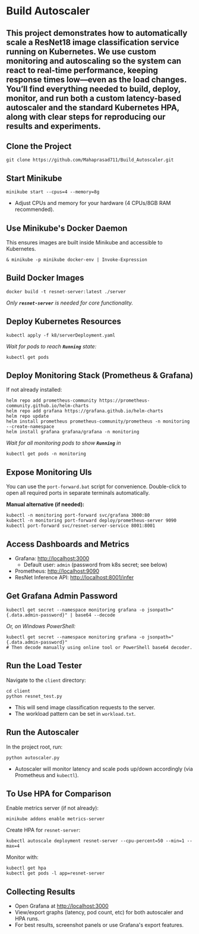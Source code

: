 # Build Autoscaler

## This project demonstrates how to automatically scale a ResNet18 image classification service running on Kubernetes. We use custom monitoring and autoscaling so the system can react to real-time performance, keeping response times low—even as the load changes. You’ll find everything needed to build, deploy, monitor, and run both a custom latency-based autoscaler and the standard Kubernetes HPA, along with clear steps for reproducing our results and experiments.
## Clone the Project

```
git clone https://github.com/Mahaprasad711/Build_Autoscaler.git
```

## Start Minikube

```
minikube start --cpus=4 --memory=8g
```

- Adjust CPUs and memory for your hardware (4 CPUs/8GB RAM recommended).

## Use Minikube's Docker Daemon

This ensures images are built inside Minikube and accessible to Kubernetes.

```
& minikube -p minikube docker-env | Invoke-Expression
```

## Build Docker Images

```
docker build -t resnet-server:latest ./server
```

*Only **`resnet-server`** is needed for core functionality.*

## Deploy Kubernetes Resources

```
kubectl apply -f k8/serverDeployment.yaml
```

*Wait for pods to reach **`Running`** state:*

```
kubectl get pods
```

## Deploy Monitoring Stack (Prometheus & Grafana)

If not already installed:

```
helm repo add prometheus-community https://prometheus-community.github.io/helm-charts
helm repo add grafana https://grafana.github.io/helm-charts
helm repo update
helm install prometheus prometheus-community/prometheus -n monitoring --create-namespace
helm install grafana grafana/grafana -n monitoring
```

*Wait for all monitoring pods to show **`Running`** in*

```
kubectl get pods -n monitoring
```

## Expose Monitoring UIs

You can use the `port-forward.bat` script for convenience. Double-click to open all required ports in separate terminals automatically.

**Manual alternative (if needed):**

```
kubectl -n monitoring port-forward svc/grafana 3000:80
kubectl -n monitoring port-forward deploy/prometheus-server 9090
kubectl port-forward svc/resnet-server-service 8001:8001
```

## Access Dashboards and Metrics

- Grafana: [http://localhost:3000](http://localhost:3000)
  - Default user: `admin` (password from k8s secret; see below)
- Prometheus: [http://localhost:9090](http://localhost:9090)
- ResNet Inference API: [http://localhost:8001/infer](http://localhost:8001/infer)

## Get Grafana Admin Password

```
kubectl get secret --namespace monitoring grafana -o jsonpath="{.data.admin-password}" | base64 --decode
```

*Or, on Windows PowerShell:*

```
kubectl get secret --namespace monitoring grafana -o jsonpath="{.data.admin-password}"
# Then decode manually using online tool or PowerShell base64 decoder.
```

## Run the Load Tester

Navigate to the `client` directory:

```
cd client
python resnet_test.py
```

- This will send image classification requests to the server.
- The workload pattern can be set in `workload.txt`.

## Run the Autoscaler

In the project root, run:

```
python autoscaler.py
```

- Autoscaler will monitor latency and scale pods up/down accordingly (via Prometheus and `kubectl`).

## To Use HPA for Comparison

Enable metrics server (if not already):

```
minikube addons enable metrics-server
```

Create HPA for `resnet-server`:

```
kubectl autoscale deployment resnet-server --cpu-percent=50 --min=1 --max=4
```

Monitor with:

```
kubectl get hpa
kubectl get pods -l app=resnet-server
```

## Collecting Results

- Open Grafana at [http://localhost:3000](http://localhost:3000)
- View/export graphs (latency, pod count, etc) for both autoscaler and HPA runs.
- For best results, screenshot panels or use Grafana's export features.


